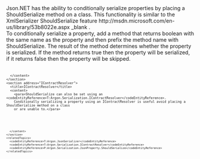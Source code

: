 <?xml version="1.0" encoding="utf-8"?>
<topic id="ConditionalProperties" revisionNumber="1">
  <developerConceptualDocument xmlns="http://ddue.schemas.microsoft.com/authoring/2003/5" xmlns:xlink="http://www.w3.org/1999/xlink">
    <introduction>
      <para>Json.NET has the ability to conditionally serialize properties by placing a ShouldSerialize method on a class.
      This functionality is similar to the <externalLink>
<linkText>XmlSerializer ShouldSerialize feature</linkText>
<linkUri>http://msdn.microsoft.com/en-us/library/53b8022e.aspx</linkUri>
<linkTarget>_blank</linkTarget>
</externalLink>.</para>
      <autoOutline lead="none" excludeRelatedTopics="true" />
    </introduction>
    <section address="ShouldSerialize">
      <title>ShouldSerialize</title>
      <content>
        <para>To conditionally serialize a property, add a method that returns boolean with the same name as the property and then prefix the method name
        with ShouldSerialize. The result of the method determines whether the property is serialized. If the method returns true then the
        property will be serialized, if it returns false then the property will be skipped.</para>

<code lang="cs" source="..\Src\Tests\Documentation\ConditionalPropertiesTests.cs" region="EmployeeShouldSerializeExample" title="Employee class with a ShouldSerialize method" />
<code lang="cs" source="..\Src\Tests\Documentation\ConditionalPropertiesTests.cs" region="ShouldSerializeClassTest" title="ShouldSerialize output" />
        
      </content>
    </section>
    <section address="IContractResolver">
      <title>IContractResolver</title>
      <content>
        <para>ShouldSerialize can also be set using an <codeEntityReference>T:Argon.Serialization.IContractResolver</codeEntityReference>.
        Conditionally serializing a property using an IContractResolver is useful avoid placing a ShouldSerialize method on a class
        or are unable to.</para>

<code lang="cs" source="..\Src\Tests\Documentation\ConditionalPropertiesTests.cs" region="ShouldSerializeContractResolver" title="Conditional properties with IContractResolver" />
        
      </content>
    </section>
    <relatedTopics>
      <codeEntityReference>T:Argon.JsonSerializer</codeEntityReference>
      <codeEntityReference>T:Argon.Serialization.IContractResolver</codeEntityReference>
      <codeEntityReference>P:Argon.Serialization.JsonProperty.ShouldSerialize</codeEntityReference>
    </relatedTopics>
  </developerConceptualDocument>
</topic>
